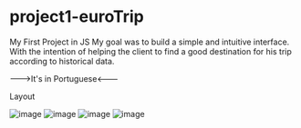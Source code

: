# project1-euroTrip
My First Project in JS
My goal was to build a simple and intuitive interface. 
With the intention of helping the client to find a good 
destination for his trip according to historical data.

--->It's in Portuguese<---

Layout

![image](https://user-images.githubusercontent.com/111085436/197676002-8509138a-cc09-42c6-929b-10fd4258c27f.png)
![image](https://user-images.githubusercontent.com/111085436/197676164-e869b9ca-6b64-416a-b436-6a672d3290f3.png)
![image](https://user-images.githubusercontent.com/111085436/197676298-42fa972b-d31e-4d48-b114-3477a0dc4980.png)
![image](https://user-images.githubusercontent.com/111085436/197676398-541b9b44-36d7-4642-9721-70dad15eba39.png)


